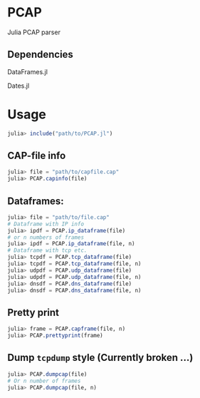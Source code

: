 # PCAP
Julia PCAP parser

## Dependencies

DataFrames.jl

Dates.jl

# Usage

```julia
julia> include("path/to/PCAP.jl")

```
## CAP-file info

```julia
julia> file = "path/to/capfile.cap"
julia> PCAP.capinfo(file)
```

## Dataframes:

```julia
julia> file = "path/to/file.cap"
# Dataframe with IP info
julia> ipdf = PCAP.ip_dataframe(file)
# or n numbers of frames
julia> ipdf = PCAP.ip_dataframe(file, n)
# Dataframe with tcp etc.
julia> tcpdf = PCAP.tcp_dataframe(file)
julia> tcpdf = PCAP.tcp_dataframe(file, n)
julia> udpdf = PCAP.udp_dataframe(file)
julia> udpdf = PCAP.udp_dataframe(file, n)
julia> dnsdf = PCAP.dns_dataframe(file)
julia> dnsdf = PCAP.dns_dataframe(file, n)
```

## Pretty print

```julia
julia> frame = PCAP.capframe(file, n)
julia> PCAP.prettyprint(frame)
```

## Dump `tcpdump` style (Currently broken ...)

```julia
julia> PCAP.dumpcap(file)
# Or n number of frames
julia> PCAP.dumpcap(file, n)
```

